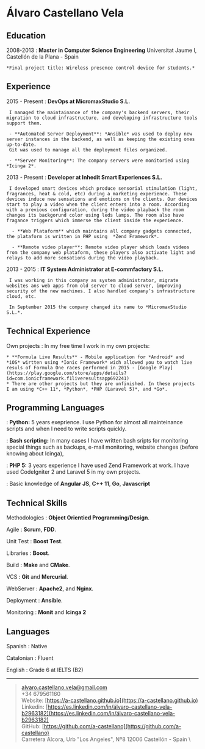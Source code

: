 Álvaro Castellano Vela
============

Education
---------

2008-2013
:   **Master in Computer Science Engineering** Universitat Jaume I, Castellón de la Plana - Spain

    *Final project title: Wireless presence control device for students.*

Experience
----------

2015 - Present
:   **DevOps at MicromaxStudio S.L.**

     I managed the maintainance of the company's backend servers, their migration to cloud infrastructure, and developing infrastructure tools support them.

     - **Automated Server Deployment**: *Ansible* was used to deploy new server instances in the backend, as well as keeping the existing ones up-to-date.
     Git was used to manage all the deployment files organized.

     - **Server Monitoring**: The company servers were monitoried using *Icinga 2*.

2013 - Present
:   **Developer at Inhedit Smart Experiences S.L.**

     I developed smart devices which produce sensorial stimulation (light, fragrances, heat & cold, etc) during a marketing experience. These devices induce new sensations and emotions on the clients. Our devices start to play a video when the client enters into a room. According with a previous configuration, during the video playback the room changes its backgorund color using leds lamps. The room also have fragance triggers which immerse the client inside the experience. 

      - **Web Plataform** which maintains all company gadgets connected, the plataform is written in PHP using  *Zend Framework*.

      - **Remote video player**: Remote video player which loads videos from the company web plataform, these players also activate light and relays to add more sensations during the video playback.

2013 - 2015
:   **IT System Administrator at E-commfactory S.L.**

     I was working in this company as system administrator, migrate websites ans web apps from old server to cloud server, improving security of the new machines. I also handled company’s infrastructure cloud, etc.

     In September 2015 the company changed its name to *MicromaxStudio S.L.*.

Technical Experience
--------------------

Own projects
:   In my free time I work in my own projects:

    * **Formula Live Results** - Mobile application for *Android* and *iOS* wirtten using *Ionic Framework* wich allowed you to watch live resuls of Formula One races performed in 2015 - [Google Play](https://play.google.com/store/apps/details?id=com.ionicframework.f1liveresultsapp692241)
    * There are other projects but they are unfinished. In these projects I am using *C++ 11*, *Python*, *PHP (Laravel 5)*, and *Go*.

Programming Languages
--------------------

:   **Python:** 5 years exeprience.
     I use Python for almost all mainteinance scripts and when I need to write scripts quickly.

:   **Bash scripting:**
     In many cases I have written bash sripts for monitoring special things such as backups, e-mail monitoring, website changes (before knowing about Icinga),

:   **PHP 5:** 3 years experience
      I have used Zend Framework at work. I have used CodeIgniter 2 and Laravel 5 in my own projects.

:   Basic knowledge of **Angular JS**, **C++ 11**, **Go**, **Javascript**

Technical Skills
----------------

Methodologies
:   **Object Orientied Programming/Design**.

Agile
:   **Scrum**, **FDD**.

Unit Test
:   **Boost Test**.

Libraries
:   **Boost**.

Build
:   **Make** and **CMake**.

VCS
:   **Git** and **Mercurial**.

WebServer
:   **Apache2**, and **Nginx**.

Deployment
:   **Ansible**.

Monitoring
:   **Monit** and **Icinga 2**


Languages
----------------------------------------
Spanish
:   Native

Catalonian
:   Fluent

English
:   Grade 6 at IELTS (B2)

----

> <alvaro.castellano.vela@gmail.com> \
> +34 679561160 \
> Website: [https://a-castellano.github.io](https://a-castellano.github.io) \
> Linkedin: [https://es.linkedin.com/in/álvaro-castellano-vela-b2963182](https://es.linkedin.com/in/álvaro-castellano-vela-b2963182) \
> GitHub: [https://github.com/a-castellano](https://github.com/a-castellano) \
> Carretera Alcora, Urb "Los Angeles", Nº8 12006 Castellón - Spain \
